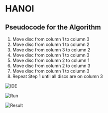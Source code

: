 # HANOI

## Pseudocode for the Algorithm


1. Move disc from column 1 to column 3
2. Move disc from column 1 to column 2
3. Move disc from column 3 to column 2
4. Move disc from column 1 to column 3
5. Move disc from column 2 to column 1
6. Move disc from column 2 to column 3
7. Move disc from column 1 to column 3
8. Repeat Step 1 until all discs are on column 3

![IDE](https://user-images.githubusercontent.com/122990468/223286199-ba671b5e-8972-4830-a867-c14898b3d92c.JPG)

![Run](https://user-images.githubusercontent.com/122990468/223286213-bef163e7-e9a2-4c52-989c-99e10add5fa3.JPG)

![Result](https://user-images.githubusercontent.com/122990468/223286220-73f51419-6afa-49fa-ba0e-e94750f8e484.JPG)
